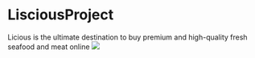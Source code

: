 # LisciousProject
Licious is the ultimate destination to buy premium and high-quality fresh seafood and meat online
<img src="https://d2407na1z3fc0t.cloudfront.net/Slider/banner_62e142fd9e708" />

